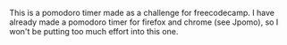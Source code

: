 This is a pomodoro timer made as a challenge for freecodecamp. I have already made a pomodoro timer for firefox and chrome (see Jpomo), so I won't be putting too much effort into this one.